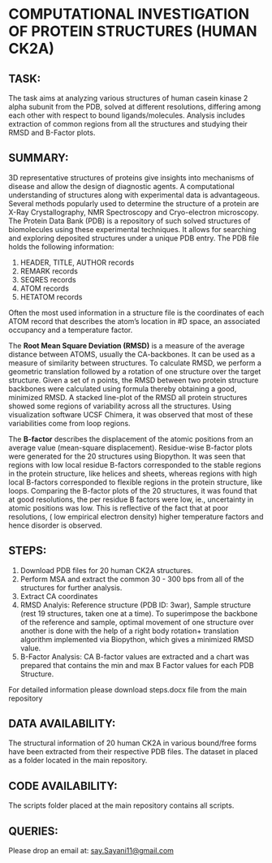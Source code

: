 # COMPUTATIONAL INVESTIGATION OF PROTEIN STRUCTURES (HUMAN CK2A)

## TASK:

The task aims at analyzing various structures of human casein kinase 2 alpha subunit from the PDB, solved at different resolutions, differing among each other with respect to bound ligands/molecules. Analysis includes extraction of common regions from all the structures and studying their RMSD and B-Factor plots. 

## SUMMARY:

3D representative structures of proteins give insights into mechanisms of disease and allow the design of diagnostic agents. A computational understanding of structures along with experimental data is advantageous. Several methods popularly used to determine the structure of a protein are X-Ray Crystallography, NMR Spectroscopy and Cryo-electron microscopy. The Protein Data Bank (PDB) is a repository of such solved structures of biomolecules using these experimental techniques. It allows for searching and exploring deposited structures under a unique PDB entry. The PDB file holds the following information:

1.	HEADER, TITLE, AUTHOR records
2.	REMARK records
3.	SEQRES records
4.	ATOM records
5.	HETATOM records

Often the most used information in a structure file is the coordinates of each ATOM record that describes the atom’s location in #D space, an associated occupancy and a temperature factor. 

The **Root Mean Square Deviation (RMSD)** is a measure of the average distance between ATOMS, usually the CA-backbones. It can be used as a measure of similarity between structures. To calculate RMSD, we perform a geometric translation followed by a rotation of one structure over the target structure. Given a set of n points, the RMSD between two protein structure backbones were calculated using formula thereby obtaining a good, minimized RMSD. A stacked line-plot of the RMSD all protein structures showed some regions of variability across all the structures. Using visualization software UCSF Chimera, it was observed that most of these variabilities come from loop regions.

The **B-factor** describes the displacement of the atomic positions from an average value (mean-square displacement). Residue-wise B-factor plots were generated for the 
20 structures using Biopython. It was seen that regions with low local residue B-factors corresponded to the stable regions in the protein structure, like helices and sheets, whereas regions with high local B-factors corresponded to flexible regions in the protein structure, like loops. Comparing the B-factor plots of the 20 structures, it was found that at good resolutions, the per residue B factors were low, ie., uncertainty in atomic positions was low. This is reflective of the fact that at poor resolutions, ( low empirical electron density) higher temperature factors and hence disorder is observed.

## STEPS:

1. Download PDB files for 20 human CK2A structures.
2. Perform MSA and extract the common 30 - 300 bps from all of the structures for further analysis.
3. Extract CA coordinates
4. RMSD Analyis: 
   Reference structure (PDB ID: 3war), Sample structure (rest 19 structures, taken one at a time). To superimpose the backbone of the reference and sample, 
   optimal movement of one structure over another is done with the help of a right body rotation+ translation algorithm implemented via Biopython, which gives
   a minimized RMSD value.
5. B-Factor Analysis:
   CA B-factor values are extracted and a chart was prepared that contains the min and max B Factor values for each PDB Structure. 

For detailed information please download steps.docx file from the main repository


## DATA AVAILABILITY:

The structural information of 20 human CK2A in various bound/free forms have been extracted from their respective PDB files.
The dataset in placed as a folder located in the main repository.

## CODE AVAILABILITY:

The scripts folder placed at the main repository contains all scripts. 

## QUERIES:

Please drop an email at: say.Sayani11@gmail.com

